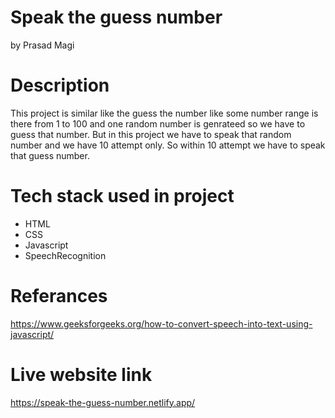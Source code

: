 
# Speak the guess number 
 by Prasad Magi
 
# Description
 
 This project is similar like the guess the number like some number range is there from 1 to 100 and one random number is genrateed so we have to guess that number.
 But in this project we have to speak that random number and we have 10 attempt only. So within 10 attempt we have to speak that guess number.
 
# Tech stack used in project
 
 * HTML
 * CSS
 * Javascript
 * SpeechRecognition

# Referances 

https://www.geeksforgeeks.org/how-to-convert-speech-into-text-using-javascript/

# Live website link

https://speak-the-guess-number.netlify.app/
 
 
